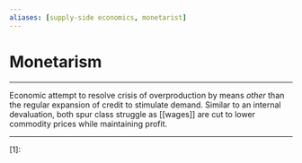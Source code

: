 ```yaml
---
aliases: [supply-side economics, monetarist]
---
```

# Monetarism
---
Economic attempt to resolve crisis of overproduction by means *other* than the regular expansion of credit to stimulate demand. Similar to an internal devaluation, both spur class struggle as [[wages]] are cut to lower commodity prices while maintaining profit. 

---
[1]: 